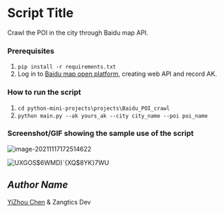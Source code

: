 # Script Title

<!--Remove the below lines and add yours -->
Crawl the POI in the city through Baidu map API.

### Prerequisites
<!--Remove the below lines and add yours -->

1. `pip install -r requirements.txt`
2. Log in to [Baidu map open platform](https://lbsyun.baidu.com/apiconsole/key#/home), creating web API and record AK.

### How to run the script

<!--Remove the below lines and add yours -->

1. `cd python-mini-projects\projects\Baidu_POI_crawl`
2. `python main.py --ak yours_ak --city city_name --poi poi_name` 

### Screenshot/GIF showing the sample use of the script

<!--Remove the below lines and add yours -->

![image-20211117172514622](https://user-images.githubusercontent.com/71769312/142175449-294daf40-413a-43df-aa3a-8d99a203afa9.png)

![UXGOS$6WMD)`{XQ$8YK}7WU](https://user-images.githubusercontent.com/71769312/142175459-8f10d1c4-5c5d-4754-9fd5-d5ec58a79081.png)

## *Author Name*

<!--Remove the below lines and add yours -->
[YiZhou Chen](https://github.com/geoyee) & Zangtics Dev

